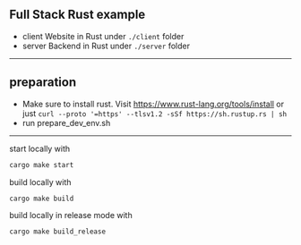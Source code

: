 ## Full Stack Rust example

- client Website in Rust under `./client` folder
- server Backend in Rust under `./server` folder

---
## preparation

- Make sure to install rust. Visit https://www.rust-lang.org/tools/install or just `curl --proto '=https' --tlsv1.2 -sSf https://sh.rustup.rs | sh`
- run prepare_dev_env.sh

---

start locally with
```bash
cargo make start
```

build locally with
```bash
cargo make build
```

build locally in release mode with
```bash
cargo make build_release
```
